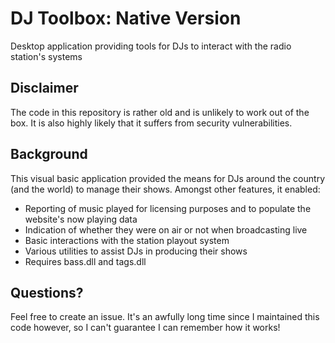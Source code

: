 # DJ Toolbox: Native Version
Desktop application providing tools for DJs to interact with the radio station's systems

## Disclaimer
The code in this repository is rather old and is unlikely to work out of the box. It is also highly likely that it suffers from security vulnerabilities.

## Background
This visual basic application provided the means for DJs around the country (and the world) to manage their shows. Amongst other features, it enabled:

* Reporting of music played for licensing purposes and to populate the website's now playing data
* Indication of whether they were on air or not when broadcasting live
* Basic interactions with the station playout system
* Various utilities to assist DJs in producing their shows
* Requires bass.dll and tags.dll

## Questions?
Feel free to create an issue. It's an awfully long time since I maintained this code however, so I can't guarantee I can remember how it works!
